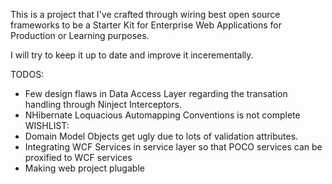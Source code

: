 This is a project that I've crafted through wiring best open source frameworks to be a Starter Kit for Enterprise Web Applications for Production or Learning purposes.

 I will try to keep it up to date and improve it incerementally.
 
TODOS:
  *   Few design flaws in Data Access Layer regarding the transation handling through Ninject Interceptors.
  *   NHibernate Loquacious Automapping Conventions is not complete
WISHLIST:
  *   Domain Model Objects get ugly due to lots of validation attributes.
  *   Integrating WCF Services in service layer so that POCO services can be proxified to WCF services
  *   Making web project plugable
  
  
